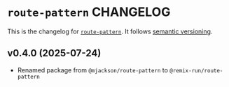 # `route-pattern` CHANGELOG

This is the changelog for [`route-pattern`](https://github.com/remix-run/remix/tree/v3/packages/route-pattern). It follows [semantic versioning](https://semver.org/).

## v0.4.0 (2025-07-24)

- Renamed package from `@mjackson/route-pattern` to `@remix-run/route-pattern`